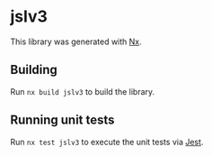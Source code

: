 # jslv3

This library was generated with [Nx](https://nx.dev).

## Building

Run `nx build jslv3` to build the library.

## Running unit tests

Run `nx test jslv3` to execute the unit tests via [Jest](https://jestjs.io).
